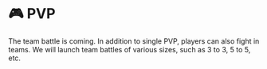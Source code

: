 # 🎮 PVP

The team battle is coming. In addition to single PVP, players can also fight in teams. We will launch team battles of various sizes, such as 3 to 3, 5 to 5, etc.
